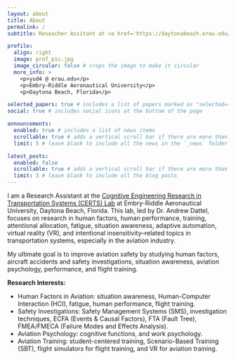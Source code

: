 ```yaml
---
layout: about
title: About
permalink: /
subtitle: Reseacher Assitant at <a href='https://daytonabeach.erau.edu/about/labs/cognitive-engineering-research'>Cognitive Engineering Research in Transportation Systems (CERTS) Lab</a>.

profile:
  align: right
  image: prof_pic.jpg
  image_circular: false # crops the image to make it circular
  more_info: >
    <p>yud4 @ erau.edu</p>
    <p>Embry-Riddle Aeronautical University</p>
    <p>Daytona Beach, Florida</p>

selected_papers: true # includes a list of papers marked as "selected={true}"
social: true # includes social icons at the bottom of the page

announcements:
  enabled: true # includes a list of news items
  scrollable: true # adds a vertical scroll bar if there are more than 3 news items
  limit: 5 # leave blank to include all the news in the `_news` folder

latest_posts:
  enabled: false
  scrollable: true # adds a vertical scroll bar if there are more than 3 new posts items
  limit: 3 # leave blank to include all the blog posts
---
```


I am a Research Assistant at the [Cognitive Engineering Research in Transportation Systems (CERTS) Lab](https://daytonabeach.erau.edu/about/labs/cognitive-engineering-research) at Embry-Riddle Aeronautical University, Daytona Beach, Florida. This lab, led by Dr. Andrew Dattel, focuses on research in human factors, human performance, training, attentional allocation, fatigue, situation awareness, adaptive automation, virtual reality (VR), and intentional insensitivity–related topics in transportation systems, especially in the aviation industry.

My ultimate goal is to improve aviation safety by studying human factors, aircraft accidents and safety investigations, situation awareness, aviation psychology, performance, and flight training.

**Research Interests:**

- Human Factors in Aviation: situation awareness, Human-Computer Interaction (HCI), fatigue, human performance, flight training.
- Safety Investigations: Safety Management Systems (SMS), investigation techniques, ECFA (Events & Causal Factors), FTA (Fault Tree), FMEA/FMECA (Failure Modes and Effects Analysis).
- Aviation Psychology: cognitive functions, and work psychology.
- Aviation Training: student-centered training, Scenario-Based Training (SBT), flight simulators for flight training, and VR for aviation training.
